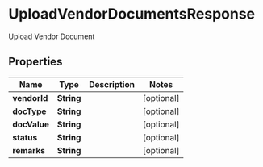 

# UploadVendorDocumentsResponse

Upload Vendor Document

## Properties

| Name | Type | Description | Notes |
|------------ | ------------- | ------------- | -------------|
|**vendorId** | **String** |  |  [optional] |
|**docType** | **String** |  |  [optional] |
|**docValue** | **String** |  |  [optional] |
|**status** | **String** |  |  [optional] |
|**remarks** | **String** |  |  [optional] |



